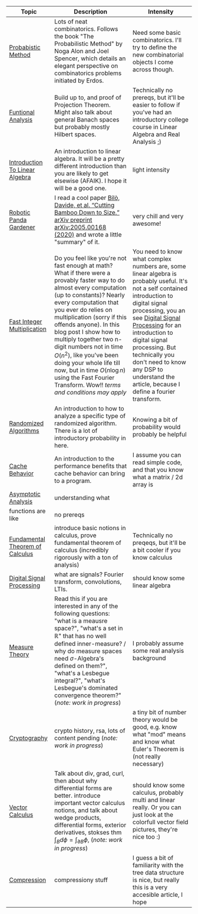 | Topic | Description | Intensity |
|---|---|---|
| [Probabistic Method](probabilistic_method) | Lots of neat combinatorics. Follows the book "The Probabilistic Method" by Noga Alon and Joel Spencer, which details an elegant perspective on combinatorics problems initiated by Erdos. | Need some basic combinatorics. I'll try to define the new combinatorial objects I come across though. |
| [Funtional Analysis](functional_analysis) | Build up to, and proof of Projection Theorem. Might also talk about general Banach spaces but probably mostly Hilbert spaces. | Technically no prereqs, but it'll be easier to follow if you've had an introductory college course in Linear Algebra and Real Analysis ;) |
| [Introduction To Linear Algebra](intro_to_linear_algebra) | An introduction to linear algebra. It will be a pretty different introduction than you are likely to get elsewise (AFAIK). I hope it will be a good one. | light intensity |
| [Robotic Panda Gardener](robotPandaGardeners) | I read a cool paper [Bilò, Davide, et al. “Cutting Bamboo Down to Size.” arXiv preprint arXiv:2005.00168 (2020)](https://arxiv.org/abs/2005.00168) and wrote a little "summary" of it. | very chill and very awesome! |
| [Fast Integer Multiplication](fastIntegerMultiplication) | Do you feel like you're not fast enough at math? What if there were a provably faster way to do almost every computation (up to constants)? Nearly every computation that you ever do relies on multiplication (sorry if this offends anyone). In this blog post I show how to multiply together two n-digit numbers not in time $O(n^2)$, like you've been doing your whole life till now, but in time $O(n \log n)$ using the Fast Fourier Transform. Wow!!  *terms and conditions may apply* | You need to know what complex numbers are, some linear algebra is probably useful. It's not a self contained introduction to digital signal processing, you an see [Digital Signal Processing](digitalSignalProcessing/digitalSignalProcessing.pdf) for an introduction to digital signal processing. But technically you don't need to know any DSP to understand the article, because I define a fourier transform.|
| [Randomized Algorithms](randomizedAlgorithms) | An introduction to how to analyze a specific type of randomized algorithm. There is a lot of introductory probability in here. | Knowing a bit of probability would probably be helpful |
| [Cache Behavior](cacheBehavior) | An introduction to the performance benefits that cache behavior can bring to a program. | I assume you can read simple code, and that you know what a matrix / 2d array is|
| [Asymptotic Analysis](asymptotic_analysis) | understanding what
functions are like | no prereqs |
| [Fundamental Theorem of Calculus](fundamentalTheoremOfCalculus/fundamentalTheoremOfCalculus.pdf) | introduce basic notions in calculus, prove fundamental theorem of calculus (incredibly rigorously with a ton of analysis)| Technically no preqeqs, but it'll be a bit cooler if you know calculus|
| [Digital Signal Processing](digitalSignalProcessing/digitalSignalProcessing.pdf) | what are signals? Fourier transform, convolutions, LTIs.| should know some linear algebra |
| [Measure Theory](measureTheory) | Read this if you are interested in any of the following questions: "what is a meausre space?", "what's a set in $\mathbb{R}$" that has no well defined inner-measure? / why do measure spaces need $\sigma$-Algebra's defined on them?", "what's a Lesbegue integral?", "what's Lesbegue's dominated convergence theorem?" (_note: work in progress_) | I probably assume some real analysis background |
| [Cryptography](cryptography/) | crypto history, rsa, lots of content pending (_note: work in progress_) | a tiny bit of number theory would be good, e.g. know what "mod" means and know what Euler's  Theorem is (not really necessary) |
| [Vector Calculus](vectorCalculus) | Talk about div, grad, curl, then about why differential forms are better. introduce important vector calculus notions, and talk about wedge products, differential forms, exterior derivatives, stokses thm $\int_B d\phi = \int_{\partial B} \phi$, (_note: work in progress_) | should know some calculus, probably multi and linear really. Or you can just look at the colorfull vector field pictures, they're nice too :) |
| [Compression](compression) | compressiony stuff | I guess a bit of familiarity with the tree data structure is nice, but really this is a very accesible article, I hope |
